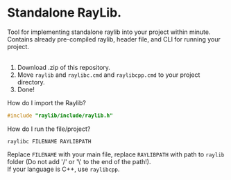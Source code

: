 # Standalone RayLib.
Tool for implementing standalone raylib into your project within minute. Contains already pre-compiled raylib, header file, and CLI for running your project.<br><br>
1. Download .zip of this repository.
2. Move ```raylib``` and ```raylibc.cmd``` and ```raylibcpp.cmd``` to your project directory.
3. Done!

How do I import the Raylib?
```cpp
#include "raylib/include/raylib.h"
```

How do I run the file/project?
```
raylibc FILENAME RAYLIBPATH
```
Replace ```FILENAME``` with your main file, replace ```RAYLIBPATH``` with path to ```raylib``` folder (Do not add '/' or '\\' to the end of the path!).<br>
If your language is C++, use ```raylibcpp```.
